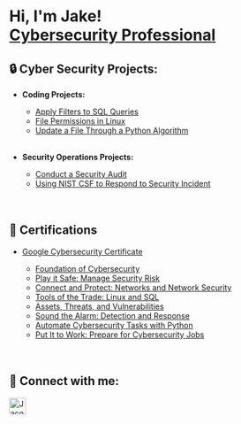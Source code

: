 
<h1>Hi, I'm Jake! <br/><a href="https://www.linkedin.com/in/jacob-k-4a8396177/">Cybersecurity Professional</a>


 
<h2>🔒 Cyber Security Projects:</h2>

  - <b>Coding Projects:</b>
    - [Apply Filters to SQL Queries](https://github.com/JacobDKing/ApplyFiltersSQL)
    - [File Permissions in Linux](https://github.com/JacobDKing/FilePermissionsLinux)
    - [Update a File Through a Python Algorithm](https://github.com/JacobDKing/UpdatePythonFile)
    
    <br />
  
  - <b>Security Operations Projects:</b>
    - [Conduct a Security Audit](https://github.com/JacobDKing/InternalAuditTest)
    - [Using NIST CSF to Respond to Security Incident](https://github.com/JacobDKing/NISTcsfIncidentResponse)
    
    <br />
    <br />
    
<h2>📃 Certifications</h2>

- [Google Cybersecurity Certificate](https://www.coursera.org/account/accomplishments/specialization/certificate/TCVUUELKAAVX)
    - [Foundation of Cybersecurity](https://coursera-certificate-images.s3.amazonaws.com/NBFRTYXU9XV5)
    - [Play it Safe: Manage Security Risk](https://coursera-certificate-images.s3.amazonaws.com/3W2VG74BFE76)
    - [Connect and Protect: Networks and Network Security](https://www.coursera.org/account/accomplishments/certificate/37SZ62Y5NARC)
    - [Tools of the Trade: Linux and SQL](https://www.coursera.org/account/accomplishments/certificate/UHMG3Y646NED)
    - [Assets, Threats, and Vulnerabilities](https://www.coursera.org/account/accomplishments/certificate/PP83XB5X55MW)
    - [Sound the Alarm: Detection and Response](https://www.coursera.org/account/accomplishments/certificate/Z4M5N2WFPD5J)
    - [Automate Cybersecurity Tasks with Python](https://www.coursera.org/account/accomplishments/certificate/M8DLLKM234DS)
    - [Put It to Work: Prepare for Cybersecurity Jobs](https://www.coursera.org/account/accomplishments/certificate/ZJP4PFCNBS93)
  
  <br />
  <br />
  
<h2> 🤳 Connect with me:</h2>

[<img align="" alt="JacobKing | LinkedIn" width="30px" src="https://cdn.jsdelivr.net/npm/simple-icons@v3/icons/linkedin.svg" />][linkedin]

[linkedin]: https://www.linkedin.com/in/jacob-k-4a8396177/

<!--
**JacobDKing/JacobDKing** is a ✨ _special_ ✨ repository because its `README.md` (this file) appears on your GitHub profile.

Here are some ideas to get you started:

- 🔭 I’m currently working on ...
- 🌱 I’m currently learning ...
- 👯 I’m looking to collaborate on ...
- 🤔 I’m looking for help with ...
- 💬 Ask me about ...
- 📫 How to reach me: ...
- 😄 Pronouns: ...
- ⚡ Fun fact: ...
-->
